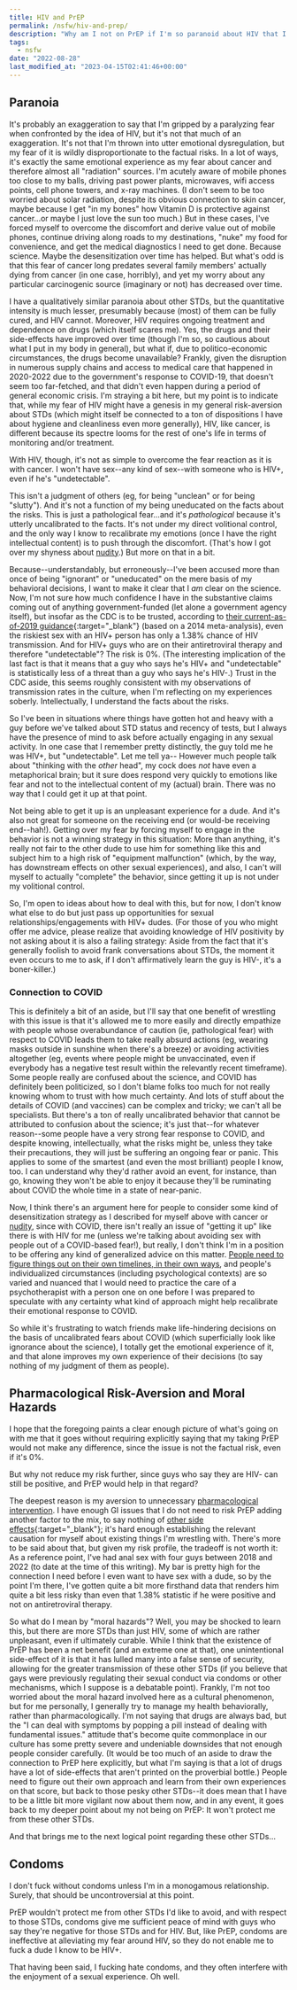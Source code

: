 ```yaml
---
title: HIV and PrEP
permalink: /nsfw/hiv-and-prep/
description: "Why am I not on PrEP if I'm so paranoid about HIV that I won't even hook up with guys who are \"undetectable\"?"
tags:
  - nsfw
date: "2022-08-28"
last_modified_at: "2023-04-15T02:41:46+00:00"
---
```


## Paranoia

It's probably an exaggeration to say that I'm gripped by a paralyzing fear when confronted by the idea of HIV, but it's not that much of an exaggeration. It's not that I'm thrown into utter emotional dysregulation, but my fear of it is wildly disproportionate to the factual risks. In a lot of ways, it's exactly the same emotional experience as my fear about cancer and therefore almost all "radiation" sources. I'm acutely aware of mobile phones too close to my balls, driving past power plants, microwaves, wifi access points, cell phone towers, and x-ray machines. (I don't seem to be too worried about solar radiation, despite its obvious connection to skin cancer, maybe because I get "in my bones" how Vitamin D is protective against cancer...or maybe I just love the sun too much.) But in these cases, I've forced myself to overcome the discomfort and derive value out of mobile phones, continue driving along roads to my destinations, "nuke" my food for convenience, and get the medical diagnostics I need to get done. Because science. Maybe the desensitization over time has helped. But what's odd is that this fear of cancer long predates several family members' actually dying from cancer (in one case, horribly), and yet my worry about any particular carcinogenic source (imaginary or not) has decreased over time.

I have a qualitatively similar paranoia about other STDs, but the quantitative intensity is much lesser, presumably because (most) of them can be fully cured, and HIV cannot. Moreover, HIV requires ongoing treatment and dependence on drugs (which itself scares me). Yes, the drugs and their side-effects have improved over time (though I'm so, so cautious about what I put in my body in general), but what if, due to politico-economic circumstances, the drugs become unavailable? Frankly, given the disruption in numerous supply chains and access to medical care that happened in 2020-2022 due to the government's response to COVID-19, that doesn't seem too far-fetched, and that didn't even happen during a period of general economic crisis. I'm straying a bit here, but my point is to indicate that, while my fear of HIV might have a genesis in my general risk-aversion about STDs (which might itself be connected to a ton of dispositions I have about hygiene and cleanliness even more generally), HIV, like cancer, is different because its spectre looms for the rest of one's life in terms of monitoring and/or treatment.

With HIV, though, it's not as simple to overcome the fear reaction as it is with cancer. I won't have sex--any kind of sex--with someone who is HIV+, even if he's "undetectable".

This isn't a judgment of others (eg, for being "unclean" or for being "slutty"). And it's not a function of my being uneducated on the facts about the risks. This is just a pathological fear...and it's _pathological_ because it's utterly uncalibrated to the facts. It's not under my direct volitional control, and the only way I know to recalibrate my emotions (once I have the right intellectual content) is to push through the discomfort. (That's how I got over my shyness about [nudity](/nsfw/nudity/).) But more on that in a bit.

Because--understandably, but erroneously--I've been accused more than once of being "ignorant" or "uneducated" on the mere basis of my behavioral decisions, I want to make it clear that I _am_ clear on the science. Now, I'm not sure how much confidence I have in the substantive claims coming out of anything government-funded (let alone a government agency itself), but insofar as the CDC is to be trusted, according to [their current-as-of-2019 guidance](https://www.cdc.gov/hiv/risk/estimates/riskbehaviors.html){:target="&lowbar;blank"} (based on a 2014 meta-analysis), even the riskiest sex with an HIV+ person has only a 1.38% chance of HIV transmission. And for HIV+ guys who are on their antiretroviral therapy and therefore "undetectable"? The risk is 0%. (The interesting implication of the last fact is that it means that a guy who says he's HIV+ and "undetectable" is statistically less of a threat than a guy who says he's HIV-.) Trust in the CDC aside, this seems roughly consistent with my observations of transmission rates in the culture, when I'm reflecting on my experiences soberly. Intellectually, I understand the facts about the risks.

So I've been in situations where things have gotten hot and heavy with a guy before we've talked about STD status and recency of tests, but I always have the presence of mind to ask before actually engaging in any sexual activity. In one case that I remember pretty distinctly, the guy told me he was HIV+, but "undetectable". Let me tell ya-- However much people talk about "thinking with the _other_ head", my cock does _not_ have even a metaphorical brain; but it sure does respond very quickly to emotions like fear and not to the intellectual content of my (actual) brain. There was no way that I could get it up at that point.

Not being able to get it up is an unpleasant experience for a dude. And it's also not great for someone on the receiving end (or would-be receiving end--hah!). Getting over my fear by forcing myself to engage in the behavior is not a winning strategy in this situation: More than anything, it's really not fair to the other dude to use him for something like this and subject him to a high risk of "equipment malfunction" (which, by the way, has downstream effects on other sexual experiences), and also, I can't will myself to actually "complete" the behavior, since getting it up is not under my volitional control.

So, I'm open to ideas about how to deal with this, but for now, I don't know what else to do but just pass up opportunities for sexual relationships/engagements with HIV+ dudes. (For those of you who might offer me advice, please realize that avoiding knowledge of HIV positivity by not asking about it is also a failing strategy: Aside from the fact that it's generally foolish to avoid frank conversations about STDs, the moment it even occurs to me to ask, if I don't affirmatively learn the guy is HIV-, it's a boner-killer.)

### Connection to COVID

This is definitely a bit of an aside, but I'll say that one benefit of wrestling with this issue is that it's allowed me to more easily and directly empathize with people whose overabundance of caution (ie, pathological fear) with respect to COVID leads them to take really absurd actions (eg, wearing masks outside in sunshine when there's a breeze) or avoiding activities altogether (eg, events where people might be unvaccinated, even if everybody has a negative test result within the relevantly recent timeframe). Some people really are confused about the science, and COVID has definitely been politicized, so I don't blame folks too much for not really knowing whom to trust with how much certainty. And lots of stuff about the details of COVID (and vaccines) can be complex and tricky; we can't all be specialists. But there's a ton of really uncalibrated behavior that cannot be attributed to confusion about the science; it's just that--for whatever reason--some people have a very strong fear response to COVID, and despite knowing, intellectually, what the risks might be, unless they take their precautions, they will just be suffering an ongoing fear or panic. This applies to some of the smartest (and even the most brilliant) people I know, too. I can understand why they'd rather avoid an event, for instance, than go, knowing they won't be able to enjoy it because they'll be ruminating about COVID the whole time in a state of near-panic.

Now, I think there's an argument here for people to consider some kind of desensitization strategy as I described for myself above with cancer or [nudity](/nsfw/nudity/), since with COVID, there isn't really an issue of "getting it up" like there is with HIV for me (unless we're talking about avoiding sex with people out of a COVID-based fear!), but really, I don't think I'm in a position to be offering any kind of generalized advice on this matter. [People need to figure things out on their own timelines, in their own ways](/prime-directive/), and people's individualized circumstances (including psychological contexts) are so varied and nuanced that I would need to practice the care of a psychotherapist with a person one on one before I was prepared to speculate with any certainty what kind of approach might help recalibrate their emotional response to COVID.

So while it's frustrating to watch friends make life-hindering decisions on the basis of uncalibrated fears about COVID (which superficially look like ignorance about the science), I totally get the emotional experience of it, and that alone improves my own experience of their decisions (to say nothing of my judgment of them as people).

## Pharmacological Risk-Aversion and Moral Hazards

I hope that the foregoing paints a clear enough picture of what's going on with me that it goes without requiring explicitly saying that my taking PrEP would not make any difference, since the issue is not the factual risk, even if it's 0%.

But why not reduce my risk further, since guys who say they are HIV- can still be positive, and PrEP would help in that regard?

The deepest reason is my aversion to unnecessary [pharmacological intervention](/pharmaceuticals/). I have enough GI issues that I do not need to risk PrEP adding another factor to the mix, to say nothing of [other side effects](https://www.cdc.gov/hiv/basics/prep/about-prep.html#:~:text=side%20effects%20like%20diarrhea%2C%20nausea%2C%20headache%2C%20fatigue%2C%20and%20stomach%20pain){:target="&lowbar;blank"}; it's hard enough establishing the relevant causation for myself about existing things I'm wrestling with. There's more to be said about that, but given my risk profile, the tradeoff is not worth it: As a reference point, I've had anal sex with four guys between 2018 and 2022 (to date at the time of this writing). My bar is pretty high for the connection I need before I even want to have sex with a dude, so by the point I'm there, I've gotten quite a bit more firsthand data that renders him quite a bit less risky than even that 1.38% statistic if he were positive and not on antiretroviral therapy.

So what do I mean by "moral hazards"? Well, you may be shocked to learn this, but there are more STDs than just HIV, some of which are rather unpleasant, even if ultimately curable. While I think that the existence of PrEP has been a net benefit (and an extreme one at that), one unintentional side-effect of it is that it has lulled many into a false sense of security, allowing for the greater transmission of these other STDs (if you believe that gays were previously regulating their sexual conduct via condoms or other mechanisms, which I suppose is a debatable point). Frankly, I'm not too worried about the moral hazard involved here as a cultural phenomenon, but for me personally, I generally try to manage my health behaviorally, rather than pharmacologically. I'm not saying that drugs are always bad, but the "I can deal with symptoms by popping a pill instead of dealing with fundamental issues." attitude that's become quite commonplace in our culture has some pretty severe and undeniable downsides that not enough people consider carefully. (It would be too much of an aside to draw the connection to PrEP here explicitly, but what I'm saying is that a lot of drugs have a lot of side-effects that aren't printed on the proverbial bottle.) People need to figure out their own approach and learn from their own experiences on that score, but back to those pesky other STDs--it does mean that I have to be a little bit more vigilant now about them now, and in any event, it goes back to my deeper point about my not being on PrEP: It won't protect me from these other STDs.

And that brings me to the next logical point regarding these other STDs...

## Condoms

I don't fuck without condoms unless I'm in a monogamous relationship. Surely, that should be uncontroversial at this point.

PrEP wouldn't protect me from other STDs I'd like to avoid, and with respect to those STDs, condoms give me sufficient peace of mind with guys who say they're negative for those STDs and for HIV. But, like PrEP, condoms are ineffective at alleviating my fear around HIV, so they do not enable me to fuck a dude I know to be HIV+.

That having been said, I fucking hate condoms, and they often interfere with the enjoyment of a sexual experience. Oh well.
